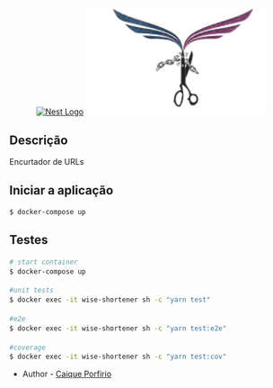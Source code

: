 <p align="center">
  <a href="http://nestjs.com/" target="blank"><img src="https://nestjs.com/img/logo_text.svg" width="320" alt="Nest Logo" /></a>
  <img src="./assets/logo.png" width="320" alt="wise logo" />
</p>


  <!--[![Backers on Open Collective](https://opencollective.com/nest/backers/badge.svg)](https://opencollective.com/nest#backer)
  [![Sponsors on Open Collective](https://opencollective.com/nest/sponsors/badge.svg)](https://opencollective.com/nest#sponsor)-->

## Descrição
Encurtador de URLs

## Iniciar a aplicação

```bash
$ docker-compose up
```

## Testes

```bash
# start container
$ docker-compose up

#unit tests
$ docker exec -it wise-shortener sh -c "yarn test"

#e2e
$ docker exec -it wise-shortener sh -c "yarn test:e2e"

#coverage
$ docker exec -it wise-shortener sh -c "yarn test:cov"

```

- Author - [Caique Porfirio](https://github.com/caiquejjx)


